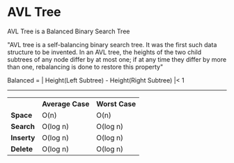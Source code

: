 <h1>AVL Tree</h1>

AVL Tree is a Balanced Binary Search Tree

"AVL tree is a self-balancing binary search tree. It was the first such data structure to be invented. In an AVL tree, the heights of the two child subtrees of any node differ by at most one; if at any time they differ by more than one, rebalancing is done to restore this property"

Balanced = | Height(Left Subtree) - Height(Right Subtree) |< 1

<hr>

<table>
  <tr>
    <th></th>
    <th>Average Case</th>
    <th>Worst Case</th>
  </tr>
  <tr>
    <td><strong>Space</strong></td>
    <td>O(n)</td>
    <td>O(n)</td>
  </tr>
  <tr>
    <td><strong>Search</strong></td>
    <td>O(log n)</td>
    <td>O(log n)</td>
  </tr>
    <tr>
    <td><strong>Inserty</strong></td>
    <td>O(log n)</td>
    <td>O(log n)</td>
  </tr>
    <tr>
    <td><strong>Delete</strong></td>
    <td>O(log n)</td>
    <td>O(log n)</td>
  </tr>
</table>
